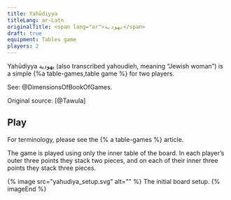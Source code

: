 ```yaml
---
title: Yahūdiyya
titleLang: ar-Latn
originalTitle: <span lang="ar">يهودية</span>
draft: true
equipment: Tables game
players: 2
---
```


<p class="lead">
<span lang="ar-Latn" class="noun aka">Yahūdiyya</span> <span lang="ar" class="aka">يهودية</span> (also transcribed <span lang="ar-Latn" class="aka">yahoudieh</span>, meaning “Jewish woman”) is a simple {%a table-games,table game %} for two players.
</p>

See: @DimensionsOfBookOfGames.

Original source: [@Tawula]

## Play

For terminology, please see the {% a table-games %} article.

The game is played using only the inner table of the board. In each player’s outer three points they stack two pieces, and on each of their inner three points they stack three pieces.

{% image src="yahudiya_setup.svg" alt="" %}
The initial board setup.
{% imageEnd %}

